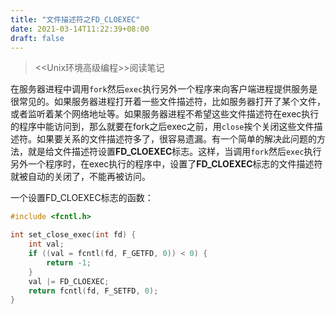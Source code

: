 ```yaml
---
title: "文件描述符之FD_CLOEXEC"
date: 2021-03-14T11:22:39+08:00
draft: false
---
```


> <<Unix环境高级编程>>阅读笔记

在服务器进程中调用`fork`然后`exec`执行另外一个程序来向客户端进程提供服务是很常见的。如果服务器进程打开着一些文件描述符，比如服务器打开了某个文件，或者监听着某个网络地址等。如果服务器进程不希望这些文件描述符在exec执行的程序中能访问到，那么就要在fork之后exec之前，用`close`挨个关闭这些文件描述符。如果要关系的文件描述符多了，很容易遗漏。有一个简单的解决此问题的方法，就是给文件描述符设置**FD_CLOEXEC**标志。这样，当调用`fork`然后`exec`执行另外一个程序时，在exec执行的程序中，设置了**FD_CLOEXEC**标志的文件描述符就被自动的关闭了，不能再被访问。

一个设置FD_CLOEXEC标志的函数：

```c
#include <fcntl.h>

int set_close_exec(int fd) {
    int val;
    if ((val = fcntl(fd, F_GETFD, 0)) < 0) {
        return -1;
    }
    val |= FD_CLOEXEC;
    return fcntl(fd, F_SETFD, 0);
}
```
